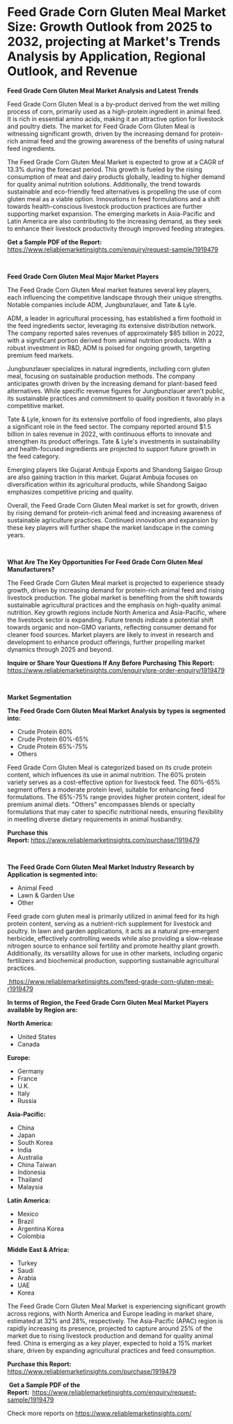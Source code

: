 <p><h1>Feed Grade Corn Gluten Meal Market Size: Growth Outlook from 2025 to 2032, projecting at Market's Trends Analysis by Application, Regional Outlook, and Revenue</h1></p><p><strong>Feed Grade Corn Gluten Meal Market Analysis and Latest Trends</strong></p>
<p><p>Feed Grade Corn Gluten Meal is a by-product derived from the wet milling process of corn, primarily used as a high-protein ingredient in animal feed. It is rich in essential amino acids, making it an attractive option for livestock and poultry diets. The market for Feed Grade Corn Gluten Meal is witnessing significant growth, driven by the increasing demand for protein-rich animal feed and the growing awareness of the benefits of using natural feed ingredients. </p><p>The Feed Grade Corn Gluten Meal Market is expected to grow at a CAGR of 13.3% during the forecast period. This growth is fueled by the rising consumption of meat and dairy products globally, leading to higher demand for quality animal nutrition solutions. Additionally, the trend towards sustainable and eco-friendly feed alternatives is propelling the use of corn gluten meal as a viable option. Innovations in feed formulations and a shift towards health-conscious livestock production practices are further supporting market expansion. The emerging markets in Asia-Pacific and Latin America are also contributing to the increasing demand, as they seek to enhance their livestock productivity through improved feeding strategies.</p></p>
<p><strong>Get a Sample PDF of the Report:&nbsp;</strong> <a href="https://www.reliablemarketinsights.com/enquiry/request-sample/1919479?utm_campaign=3289&utm_medium=2&utm_source=Github&utm_content=ia&utm_term=07042025&utm_id=feed-grade-corn-gluten-meal">https://www.reliablemarketinsights.com/enquiry/request-sample/1919479</a></p>
<p>&nbsp;</p>
<p><strong>Feed Grade Corn Gluten Meal Major Market Players</strong></p>
<p><p>The Feed Grade Corn Gluten Meal market features several key players, each influencing the competitive landscape through their unique strengths. Notable companies include ADM, Jungbunzlauer, and Tate & Lyle. </p><p>ADM, a leader in agricultural processing, has established a firm foothold in the feed ingredients sector, leveraging its extensive distribution network. The company reported sales revenues of approximately $85 billion in 2022, with a significant portion derived from animal nutrition products. With a robust investment in R&D, ADM is poised for ongoing growth, targeting premium feed markets.</p><p>Jungbunzlauer specializes in natural ingredients, including corn gluten meal, focusing on sustainable production methods. The company anticipates growth driven by the increasing demand for plant-based feed alternatives. While specific revenue figures for Jungbunzlauer aren’t public, its sustainable practices and commitment to quality position it favorably in a competitive market.</p><p>Tate & Lyle, known for its extensive portfolio of food ingredients, also plays a significant role in the feed sector. The company reported around $1.5 billion in sales revenue in 2022, with continuous efforts to innovate and strengthen its product offerings. Tate & Lyle's investments in sustainability and health-focused ingredients are projected to support future growth in the feed category.</p><p>Emerging players like Gujarat Ambuja Exports and Shandong Saigao Group are also gaining traction in this market. Gujarat Ambuja focuses on diversification within its agricultural products, while Shandong Saigao emphasizes competitive pricing and quality.</p><p>Overall, the Feed Grade Corn Gluten Meal market is set for growth, driven by rising demand for protein-rich animal feed and increasing awareness of sustainable agriculture practices. Continued innovation and expansion by these key players will further shape the market landscape in the coming years.</p></p>
<p>&nbsp;</p>
<p><strong>What Are The Key Opportunities For Feed Grade Corn Gluten Meal Manufacturers?</strong></p>
<p><p>The Feed Grade Corn Gluten Meal market is projected to experience steady growth, driven by increasing demand for protein-rich animal feed and rising livestock production. The global market is benefiting from the shift towards sustainable agricultural practices and the emphasis on high-quality animal nutrition. Key growth regions include North America and Asia-Pacific, where the livestock sector is expanding. Future trends indicate a potential shift towards organic and non-GMO variants, reflecting consumer demand for cleaner food sources. Market players are likely to invest in research and development to enhance product offerings, further propelling market dynamics through 2025 and beyond.</p></p>
<p><strong>Inquire or Share Your Questions If Any Before Purchasing This Report:</strong> <a href="https://www.reliablemarketinsights.com/enquiry/pre-order-enquiry/1919479?utm_campaign=3289&utm_medium=2&utm_source=Github&utm_content=ia&utm_term=07042025&utm_id=feed-grade-corn-gluten-meal">https://www.reliablemarketinsights.com/enquiry/pre-order-enquiry/1919479</a></p>
<p>&nbsp;</p>
<p><strong>Market Segmentation</strong></p>
<p><strong>The Feed Grade Corn Gluten Meal Market Analysis by types is segmented into:</strong></p>
<p><ul><li>Crude Protein 60%</li><li>Crude Protein 60%-65%</li><li>Crude Protein 65%-75%</li><li>Others</li></ul></p>
<p><p>Feed Grade Corn Gluten Meal is categorized based on its crude protein content, which influences its use in animal nutrition. The 60% protein variety serves as a cost-effective option for livestock feed. The 60%-65% segment offers a moderate protein level, suitable for enhancing feed formulations. The 65%-75% range provides higher protein content, ideal for premium animal diets. "Others" encompasses blends or specialty formulations that may cater to specific nutritional needs, ensuring flexibility in meeting diverse dietary requirements in animal husbandry.</p></p>
<p><strong>Purchase this Report:&nbsp;</strong><a href="https://www.reliablemarketinsights.com/purchase/1919479?utm_campaign=3289&utm_medium=2&utm_source=Github&utm_content=ia&utm_term=07042025&utm_id=feed-grade-corn-gluten-meal">https://www.reliablemarketinsights.com/purchase/1919479</a></p>
<p>&nbsp;</p>
<p><strong>The Feed Grade Corn Gluten Meal Market Industry Research by Application is segmented into:</strong></p>
<p><ul><li>Animal Feed</li><li>Lawn & Garden Use</li><li>Other</li></ul></p>
<p><p>Feed grade corn gluten meal is primarily utilized in animal feed for its high protein content, serving as a nutrient-rich supplement for livestock and poultry. In lawn and garden applications, it acts as a natural pre-emergent herbicide, effectively controlling weeds while also providing a slow-release nitrogen source to enhance soil fertility and promote healthy plant growth. Additionally, its versatility allows for use in other markets, including organic fertilizers and biochemical production, supporting sustainable agricultural practices.</p></p>
<p><a href="https://www.reliablemarketinsights.com/feed-grade-corn-gluten-meal-r1919479?utm_campaign=3289&utm_medium=2&utm_source=Github&utm_content=ia&utm_term=07042025&utm_id=feed-grade-corn-gluten-meal">&nbsp;https://www.reliablemarketinsights.com/feed-grade-corn-gluten-meal-r1919479</a></p>
<p><strong>In terms of Region, the Feed Grade Corn Gluten Meal Market Players available by Region are:</strong></p>
<p>
    <p> <strong> North America: </strong>
        <ul>
            <li>United States</li>
            <li>Canada</li>
        </ul>
        </p> 
    <p> <strong> Europe: </strong>
        <ul>
            <li>Germany</li>
            <li>France</li>
            <li>U.K.</li>
            <li>Italy</li>
            <li>Russia</li>
        </ul>
        </p> 
    <p> <strong> Asia-Pacific: </strong>
        <ul>
            <li>China</li>
            <li>Japan</li>
            <li>South Korea</li>
            <li>India</li>
            <li>Australia</li>
            <li>China Taiwan</li>
            <li>Indonesia</li>
            <li>Thailand</li>
            <li>Malaysia</li>
        </ul>
        </p> 
    <p> <strong> Latin America: </strong>
        <ul>
            <li>Mexico</li>
            <li>Brazil</li>
            <li>Argentina Korea</li>
            <li>Colombia</li>
        </ul>
        </p> 
    <p> <strong> Middle East & Africa: </strong>
        <ul>
            <li>Turkey</li>
            <li>Saudi</li>
            <li>Arabia</li>
            <li>UAE</li>
            <li>Korea</li>
        </ul>
    </p>
    </p>
<p><p>The Feed Grade Corn Gluten Meal Market is experiencing significant growth across regions, with North America and Europe leading in market share, estimated at 32% and 28%, respectively. The Asia-Pacific (APAC) region is rapidly increasing its presence, projected to capture around 25% of the market due to rising livestock production and demand for quality animal feed. China is emerging as a key player, expected to hold a 15% market share, driven by expanding agricultural practices and feed consumption.</p></p>
<p><strong>Purchase this Report: </strong><a href="https://www.reliablemarketinsights.com/purchase/1919479?utm_campaign=3289&utm_medium=2&utm_source=Github&utm_content=ia&utm_term=07042025&utm_id=feed-grade-corn-gluten-meal">https://www.reliablemarketinsights.com/purchase/1919479</a></p>
<p>&nbsp;<strong>Get a Sample PDF of the Report:&nbsp;&nbsp;</strong><a href="https://www.reliablemarketinsights.com/enquiry/request-sample/1919479?utm_campaign=3289&utm_medium=2&utm_source=Github&utm_content=ia&utm_term=07042025&utm_id=feed-grade-corn-gluten-meal">https://www.reliablemarketinsights.com/enquiry/request-sample/1919479</a></p>
<p><strong></strong></p>
<p>Check more reports on <a href="https://www.reliablemarketinsights.com/?utm_campaign=3289&utm_medium=2&utm_source=Github&utm_content=ia&utm_term=07042025&utm_id=feed-grade-corn-gluten-meal">https://www.reliablemarketinsights.com/</a></p>